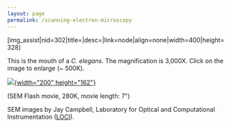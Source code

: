 ```yaml
---
layout: page
permalink: /scanning-electron-microscopy
---
```

\[img\_assist\|nid=302\|title=\|desc=\|link=node\|align=none\|width=400\|height=328\]

This is the mouth of a *C. elegans*. The magnification is 3,000X. Click
on the image to enlarge (\~ 500K).

[![](/files/worm/SEMSwf.jpg){width="200"
height="162"}](/files/worm/SEM.swf)

(SEM Flash movie, 280K, movie length: 7\")

SEM images by Jay Campbell, Laboratory for Optical and Computational
Instrumentation ([LOCI](http://loci.wisc.edu/)).
